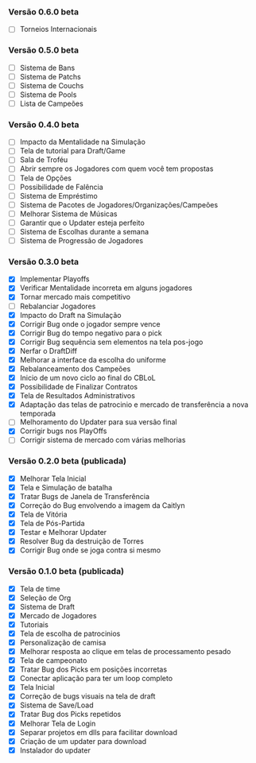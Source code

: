 ### Versão 0.6.0 beta

- [ ] Torneios Internacionais

### Versão 0.5.0 beta

- [ ] Sistema de Bans
- [ ] Sistema de Patchs
- [ ] Sistema de Couchs
- [ ] Sistema de Pools
- [ ] Lista de Campeões

### Versão 0.4.0 beta

- [ ] Impacto da Mentalidade na Simulação
- [ ] Tela de tutorial para Draft/Game
- [ ] Sala de Troféu
- [ ] Abrir sempre os Jogadores com quem você tem propostas
- [ ] Tela de Opções
- [ ] Possibilidade de Falência
- [ ] Sistema de Empréstimo
- [ ] Sistema de Pacotes de Jogadores/Organizações/Campeões
- [ ] Melhorar Sistema de Músicas
- [ ] Garantir que o Updater esteja perfeito
- [ ] Sistema de Escolhas durante a semana
- [ ] Sistema de Progressão de Jogadores

### Versão 0.3.0 beta

- [x] Implementar Playoffs
- [x] Verificar Mentalidade incorreta em alguns jogadores
- [x] Tornar mercado mais competitivo
- [ ] Rebalanciar Jogadores
- [x] Impacto do Draft na Simulação
- [x] Corrigir Bug onde o jogador sempre vence
- [x] Corrigir Bug do tempo negativo para o pick
- [x] Corrigir Bug sequência sem elementos na tela pos-jogo
- [x] Nerfar o DraftDiff
- [x] Melhorar a interface da escolha do uniforme
- [x] Rebalanceamento dos Campeões
- [x] Inicio de um novo ciclo ao final do CBLoL
- [x] Possibilidade de Finalizar Contratos
- [x] Tela de Resultados Administrativos
- [x] Adaptação das telas de patrocinio e mercado de transferência a nova temporada
- [ ] Melhoramento do Updater para sua versão final
- [x] Corrigir bugs nos PlayOffs
- [ ] Corrigir sistema de mercado com várias melhorias

### Versão 0.2.0 beta (publicada)

- [x] Melhorar Tela Inicial
- [x] Tela e Simulação de batalha
- [x] Tratar Bugs de Janela de Transferência
- [x] Correção do Bug envolvendo a imagem da Caitlyn
- [x] Tela de Vitória
- [x] Tela de Pós-Partida
- [x] Testar e Melhorar Updater
- [x] Resolver Bug da destruição de Torres
- [x] Corrigir Bug onde se joga contra si mesmo

### Versão 0.1.0 beta (publicada)

- [x] Tela de time
- [x] Seleção de Org
- [x] Sistema de Draft
- [x] Mercado de Jogadores
- [x] Tutoriais
- [x] Tela de escolha de patrocinios
- [x] Personalização de camisa 
- [x] Melhorar resposta ao clique em telas de processamento pesado
- [x] Tela de campeonato
- [x] Tratar Bug dos Picks em posições incorretas
- [x] Conectar aplicação para ter um loop completo
- [x] Tela Inicial
- [x] Correção de bugs visuais na tela de draft
- [x] Sistema de Save/Load
- [x] Tratar Bug dos Picks repetidos
- [x] Melhorar Tela de Login
- [x] Separar projetos em dlls para facilitar download
- [x] Criação de um updater para download
- [x] Instalador do updater